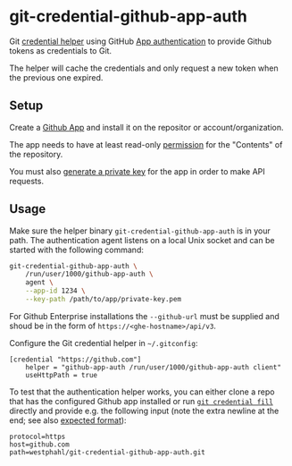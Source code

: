 # git-credential-github-app-auth

Git [credential
helper](https://git-scm.com/docs/gitcredentials#_custom_helpers) using GitHub
[App
authentication](https://docs.github.com/en/developers/apps/building-github-apps/authenticating-with-github-apps)
to provide Github tokens as credentials to Git.

The helper will cache the credentials and only request a new token when the
previous one expired.

## Setup

Create a [Github
App](https://docs.github.com/en/apps/creating-github-apps/creating-github-apps/creating-a-github-app)
and install it on the repositor or account/organization.

The app needs to have at least read-only
[permission](https://docs.github.com/en/apps/maintaining-github-apps/editing-a-github-apps-permissions)
for the "Contents" of the repository.

You must also [generate a private
key](https://docs.github.com/en/apps/creating-github-apps/authenticating-with-a-github-app/authenticating-with-github-apps#generating-a-private-key)
for the app in order to make API requests.

## Usage

Make sure the helper binary `git-credential-github-app-auth` is in your path.
The authentication agent listens on a local Unix socket and can be started with
the following command:

```sh
git-credential-github-app-auth \
    /run/user/1000/github-app-auth \
    agent \
    --app-id 1234 \
    --key-path /path/to/app/private-key.pem
```

For Github Enterprise installations the `--github-url` must be supplied and
shoud be in the form of `https://<ghe-hostname>/api/v3`.

Configure the Git credential helper in `~/.gitconfig`:

```git
[credential "https://github.com"]
    helper = "github-app-auth /run/user/1000/github-app-auth client"
    useHttpPath = true
```

To test that the authentication helper works, you can either clone a repo that
has the configured Github app installed or run [`git credential
fill`](https://git-scm.com/docs/git-credential) directly and provide e.g. the
following input (note the extra newline at the end; see also [expected
format](https://git-scm.com/docs/git-credential#IOFMT)):

```
protocol=https
host=github.com
path=westphahl/git-credential-github-app-auth.git

```
